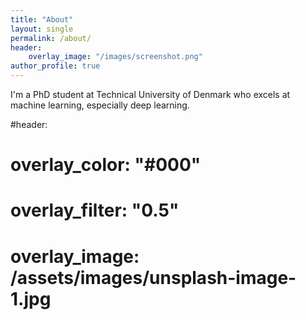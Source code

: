 ```yaml
---
title: "About"
layout: single
permalink: /about/
header:
	overlay_image: "/images/screenshot.png"
author_profile: true
---
```


I'm a PhD student at Technical University of Denmark who excels at machine learning, especially deep learning.

#header:
#  overlay_color: "#000"
#  overlay_filter: "0.5"
#  overlay_image: /assets/images/unsplash-image-1.jpg